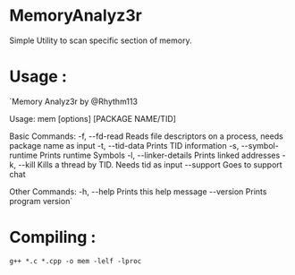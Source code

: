 # MemoryAnalyz3r
Simple Utility to scan specific section of memory.<br>

# Usage : 
`Memory Analyz3r by @Rhythm113

Usage: mem [options] [PACKAGE NAME/TID]

Basic Commands:
-f, --fd-read         Reads file descriptors on a process, needs package name as input
-t, --tid-data        Prints TID information
-s, --symbol-runtime  Prints runtime Symbols
-l, --linker-details  Prints linked addresses
-k, --kill            Kills a thread by TID. Needs tid as input
--support             Goes to support chat

Other Commands:
-h, --help            Prints this help message
--version             Prints program version`

# Compiling : 
`g++ *.c *.cpp -o mem -lelf -lproc `
